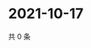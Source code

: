 # 2021-10-17

共 0 条

<!-- BEGIN -->
<!-- 最后更新时间 Sun Oct 17 2021 15:14:32 GMT+0800 (China Standard Time) -->

<!-- END -->
